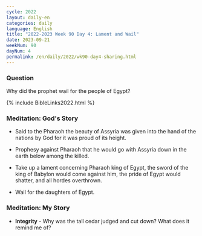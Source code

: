 ```yaml
---
cycle: 2022
layout: daily-en
categories: daily
language: English
title: "2022-2023 Week 90 Day 4: Lament and Wail"
date: 2023-09-21
weekNum: 90
dayNum: 4
permalink: /en/daily/2022/wk90-day4-sharing.html
---
```


### Question     
Why did the prophet wail for the people of Egypt?

{% include BibleLinks2022.html %}

### Meditation: God's Story   
+ Said to the Pharaoh the beauty of Assyria was given into the hand of the nations by God for it was proud of its height.  

+ Prophesy against Pharaoh that he would go with Assyria down in the earth below among the killed. 

+ Take up a lament concerning Pharaoh king of Egypt, the sword of the king of Babylon would come against him, the pride of Egypt would shatter, and all hordes overthrown. 

+ Wail for the daughters of Egypt. 

### Meditation: My Story   
+ **Integrity** - Why was the tall cedar judged and cut down? What does it remind me of? 
